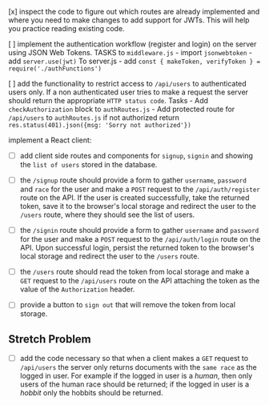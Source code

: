 [x] inspect the code to figure out which routes are already implemented and where you need to make changes to add support for JWTs. This will help you practice reading existing code.

[ ] implement the authentication workflow (register and login) on the server using JSON Web Tokens.
  TASKS
  to `middleware.js`
    - import `jsonwebtoken` 
    - add `server.use(jwt)`
  To server.js
    - add `const { makeToken, verifyToken } = require('./authFunctions')`

[ ] add the functionality to restrict access to `/api/users` to authenticated users only. If a non authenticated user tries to make a request the server should return the appropriate `HTTP status code`.
  Tasks
    - Add `checkAuthorization` block to `authRoutes.js`
    - Add protected route for `/api/users` to `authRoutes.js` if not authorized return  `res.status(401).json({msg: 'Sorry not authorized'})`

implement a React client:
  -  [ ] add client side routes and components for `signup`, `signin` and showing the `list of users` stored in the database.
  
  -  [ ] the `/signup` route should provide a form to gather `username`, `password` and `race` for the user and make a `POST` request to the `/api/auth/register` route on the API. If the user is created successfully, take the returned token, save it to the browser's local storage and redirect the user to the `/users` route, where they should see the list of users.
  
  -  [ ] the `/signin` route should provide a form to gather `username` and `password` for the user and make a `POST` request to the `/api/auth/login` route on the API. Upon successful login, persist the returned token to the browser's local storage and redirect the user to the `/users` route.
  
  -  [ ] the `/users` route should read the token from local storage and make a `GET` request to the `/api/users` route on the API attaching the token as the value of the `Authorization` header.
  
  -  [ ] provide a button to `sign out` that will remove the token from local storage.

  ## Stretch Problem

-  [ ] add the code necessary so that when a client makes a `GET` request to `/api/users` the server only returns documents with the `same race` as the logged in user. For example if the logged in user is a _human_, then only users of the human race should be returned; if the logged in user is a _hobbit_ only the hobbits should be returned.